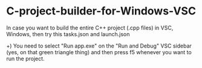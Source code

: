 # C-project-builder-for-Windows-VSC
In case you want to build the entire C++ project (.cpp files) in VSC, Windows, then try this tasks.json and launch.json

+) You need to select "Run app.exe" on the "Run and Debug" VSC sidebar (yes, on that green triangle thing) and then press f5 whenever you want to run the project.
